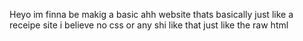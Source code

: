 Heyo im finna be makig a basic ahh website thats basically just like a receipe site i believe no css or any shi like that just like the raw html